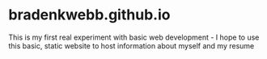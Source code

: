 # bradenkwebb.github.io

This is my first real experiment with basic web development - I hope to use this basic, static website to host information about myself and my resume
